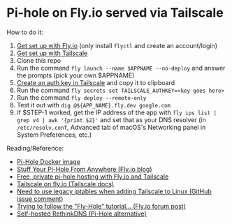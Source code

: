 Pi-hole on Fly.io served via Tailscale
======================================

How to do it:

  1. [Get set up with Fly.io](https://fly.io/docs/speedrun/) (only install `flyctl` and create an account/login)
  1. [Get set up with Tailscale](https://tailscale.com/kb/1017/install/)
  1. Clone this repo
  1. Run the command `fly launch --name $APPNAME --no-deploy` and answer the prompts (pick your own $APPNAME)
  1. [Create an auth key in Tailscale](https://tailscale.com/kb/1085/auth-keys/) and copy it to clipboard
  1. Run the command `fly secrets set TAILSCALE_AUTHKEY=<key goes here>`
  1. Run the command `fly deploy --remote-only`
  1. Test it out with `dig @${APP_NAME}.fly.dev google.com`
  1. If $STEP-1 worked, get the IP address of the app with `fly ips list | grep v4 | awk '{print $2}'` and set that as your DNS resolver (in `/etc/resolv.conf`, Advanced tab of macOS's Networking panel in System Preferences, etc.)

Reading/Reference:

  * [Pi-Hole Docker image](https://github.com/pi-hole/docker-pi-hole)
  * [Stuff Your Pi-Hole From Anywhere (Fly.io blog)](https://fly.io/blog/stuff-your-pi-hole-from-anywhere/)
  * [Free, private pi-hole hosting with Fly.io and Tailscale](https://arun.be/2021/11/22/private-pi-hole-hosting-fly-tailscale/)
  * [Tailscale on fly.io (Tailscale docs)](https://tailscale.com/kb/1132/flydotio/)
  * [Need to use legacy iptables when adding Tailscale to Linux (GitHub issue comment)](https://github.com/hassio-addons/addon-tailscale/issues/20#issuecomment-929104783)
  * [Trying to follow the "Fly-Hole" tutorial... (Fly.io forum post)](https://community.fly.io/t/trying-to-follow-the-fly-hole-tutorial/3470)
  * [Self-hosted RethinkDNS (Pi-Hole alternative)](https://github.com/serverless-dns/serverless-dns/)
